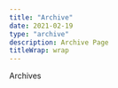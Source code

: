 ```yaml
---
title: "Archive"
date: 2021-02-19
type: "archive"
description: Archive Page
titleWrap: wrap
---
```


Archives
